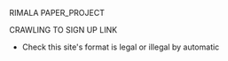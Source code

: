 RIMALA PAPER_PROJECT

CRAWLING TO SIGN UP LINK
 - Check this site's format is legal or illegal by automatic

